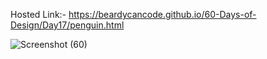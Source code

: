 Hosted Link:- https://beardycancode.github.io/60-Days-of-Design/Day17/penguin.html

![Screenshot (60)](https://github.com/Beardycancode/60-Days-of-Design/assets/96344411/9279b32a-180c-46ba-a32b-c47d71133c0c)
